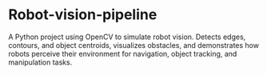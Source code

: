 # Robot-vision-pipeline
A Python project using OpenCV to simulate robot vision. Detects edges, contours, and object centroids, visualizes obstacles, and demonstrates how robots perceive their environment for navigation, object tracking, and manipulation tasks.
